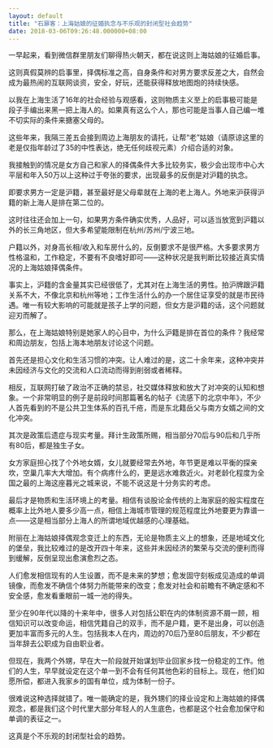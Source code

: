 ```yaml
---
layout: default
title: "石扉客：上海姑娘的征婚执念与不乐观的封闭型社会趋势"
date: 2018-03-06T09:26:48.000000+08:00
---
```


一早起来，看到微信群里朋友们聊得热火朝天，都在说这则上海姑娘的征婚启事。

这则真假莫辨的启事里，择偶标准之高，自身条件和对男方要求反差之大，自然会成为最热闹的互联网谈资，安全，好玩，还能获得释放地图炮的持续快感。

以我在上海生活了16年的社会经验与观感看，这则物质主义至上的启事极可能是段子手编出来黑一把上海人的。如果真有这么个人，那也可能是当事人自己编一堆不切实际的条件来搪塞父母的。

这些年来，我隔三差五会接到周边上海朋友的请托，让帮“老”姑娘（请原谅这里的老是仅指年龄过了35的中性表达，绝无任何歧视元素）介绍合适的对象。

我接触到的情况是女方自己和家人的择偶条件大多比较务实，极少会出现市中心大平层和年入50万以上这种过于夸张的要求，出现最多的反倒是对沪籍的执念。

即要求男方一定是沪籍，甚至最好是父母辈就在上海的老上海人。外地来沪获得沪籍的新上海人是排在第二位的。

这时往往还会加上一句，如果男方条件确实优秀，人品好，可以适当放宽到沪籍以外的长三角地区，但大多希望能限制在杭州/苏州/宁波三地。

户籍以外，对身高长相/收入和车房什么的，反倒要求不是很严格。大多要求男方性格温和，工作稳定，不要有不良嗜好即可——这种状况是我判断比较接近真实情况的上海姑娘择偶条件。

事实上，沪籍的含金量其实已经很低了，尤其对在上海生活的男性。拍沪牌跟沪籍关系不大，不像北京和杭州等地；工作生活什么的办一个居住证享受的就是市民待遇。唯一有较大影响的可能就是孩子上学的问题，但女方是沪籍的话，这个问题就迎刃而解了。

那么，在上海姑娘特别是她家人的心目中，为什么沪籍是排在首位的条件？我经常和周边朋友，包括上海本地朋友讨论这个问题。

首先还是担心文化和生活习惯的冲突。让人难过的是，这二十余年来，这种冲突并未因经济与文化的交流和人口流动而得到削弱或者稀释。

相反，互联网打破了政治不正确的禁忌，社交媒体释放和放大了对冲突的认知和想象。一个非常明显的例子是前段时间那篇著名的帖子《流感下的北京中年》，不少人首先看到的不是公共卫生体系的百孔千疮，而是东北籍岳父与南方女婿之间的文化冲突。

其次是政策后遗症与现实考量。拜计生政策所赐，相当部分70后与90后和几乎所有80后，都是独生子女。

女方家庭担心找了个外地女婿，女儿就要经常去外地，年节更是难以平衡的探亲坎，空巢几率大大增加。有个病疼什么的，更是远水难救近火。对老龄化程度为全国之最的上海这座暮光之城来说，不能不说这是十分务实的考虑。

最后才是物质和生活环境上的考量。相信有谈股论金传统的上海家庭的殷实程度在概率上比外地人要多少高一点，相信上海城市管理的规范程度比外地要更为靠谱一点——这是相当部分上海人的所谓地域优越感的心理基础。

附丽在上海姑娘择偶观念变迁上的东西，无论是物质主义上的想象，还是地域文化的堡垒，我比较难过的是改开四十年来，这些并未因经济的繁荣与交流的便利而得到缓解，反倒呈现出愈演愈烈之态。

人们愈发相信现有的人生设置，而不是未来的梦想；愈发固守刻板成见造成的单调镜像，而愈发不确信个体努力所能带来的改变；愈发对社会和前瞻有不确定感和不安全感，愈发看重眼前一城一池的得失。

至少在90年代以降的十来年中，很多人对包括公职在内的体制资源不屑一顾，相信知识可以改变命运，相信凭籍自己的双手，而不是户籍，更不是出身，可以创造更加丰富而多元的人生。包括我本人在内，周边的70后乃至80后朋友，不少都在当年辞去公职成为自由职业者。

但现在，我两个外甥，早在大一阶段就开始谋划毕业回家乡找一份稳定的工作。他们的人生，早早就设定在这个单一到不会有任何其他色彩的目标上。现在，他们如愿所偿，都进入我家乡的国有单位，成为体制一份子。

很难说这种选择就错了。唯一能确定的是，我外甥们的择业设定和上海姑娘的择偶观念，都是我们这个时代里大部分年轻人的人生底色，也都是这个社会愈加保守和单调的表征之一。

这真是个不乐观的封闭型社会的趋势。

